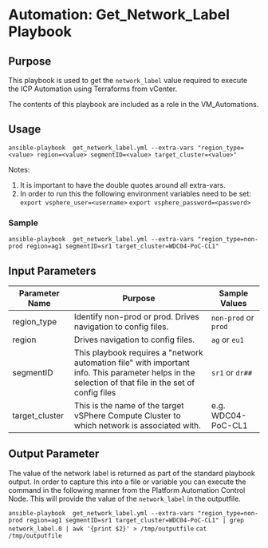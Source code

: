 # Automation:  Get_Network_Label Playbook

## Purpose

This playbook is used to get the `network_label` value required to execute the ICP Automation using Terraforms from vCenter.

The contents of this playbook are included as a role in the VM_Automations.

## Usage

`ansible-playbook  get_network_label.yml --extra-vars "region_type=<value> region=<value> segmentID=<value> target_cluster=<value>"`

Notes:
1. It is important to have the double quotes around all extra-vars.
1. In order to run this the following environment variables need to be set:
  `export vsphere_user=<username>`
  `export vsphere_password=<password>`

### Sample
`ansible-playbook  get_network_label.yml --extra-vars "region_type=non-prod region=ag1 segmentID=sr1 target_cluster=WDC04-PoC-CL1"`

## Input Parameters

| Parameter Name | Purpose | Sample Values |
| -------------- | ------- | ------------- |
| region_type | Identify non-prod or prod. Drives navigation to config files. | `non-prod` or `prod` |
| region | Drives navigation to config files. | `ag` or `eu1` |
| segmentID | This playbook requires a "network automation file" with important info. This parameter helps in the selection of that file in the set of config files | `sr1` or `dr##`  |
| target_cluster |  This is the name of the target vSPhere Compute Cluster to which network is associated with. | e.g. WDC04-PoC-CL1 |

## Output Parameter

The value of the network label is returned as part of the standard playbook output.  In order to capture this into a file or variable you can execute the command in the following manner from the Platform Automation Control Node. This will provide the value of the `network_label` in the outputfile.

`ansible-playbook  get_network_label.yml --extra-vars "region_type=non-prod region=ag1 segmentID=sr1 target_cluster=WDC04-PoC-CL1" | grep network_label.0 | awk '{print $2}' > /tmp/outputfile`
`cat /tmp/outputfile`
